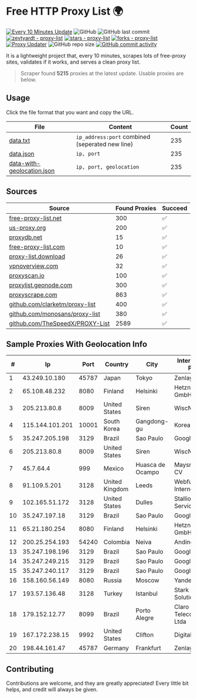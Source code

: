 
# Free HTTP Proxy List 🌍

[![Every 10 Minutes Update](https://github.com/mertguvencli/http-proxy-list/actions/workflows/main.yml/badge.svg?branch=main)](https://github.com/mertguvencli/http-proxy-list/actions/workflows/main.yml)
![GitHub](https://img.shields.io/github/license/mertguvencli/http-proxy-list)
![GitHub last commit](https://img.shields.io/github/last-commit/mertguvencli/http-proxy-list)
[![zevtyardt - proxy-list](https://img.shields.io/static/v1?label=zevtyardt&message=proxy-list&color=blue&logo=github)](https://github.com/zevtyardt/proxy-list "Go to GitHub repo")
[![stars - proxy-list](https://img.shields.io/github/stars/zevtyardt/proxy-list?style=social)](https://github.com/zevtyardt/proxy-list)
[![forks - proxy-list](https://img.shields.io/github/forks/zevtyardt/proxy-list?style=social)](https://github.com/zevtyardt/proxy-list)
[![Proxy Updater](https://github.com/zevtyardt/proxy-list/workflows/Proxy%20Updater/badge.svg)](https://github.com/zevtyardt/proxy-list/actions?query=workflow:"Proxy+Updater")
![GitHub repo size](https://img.shields.io/github/repo-size/zevtyardt/proxy-list)
[![GitHub commit activity](https://img.shields.io/github/commit-activity/m/zevtyardt/proxy-list?logo=commits)](https://github.com/zevtyardt/proxy-list/commits/main)

It is a lightweight project that, every 10 minutes, scrapes lots of free-proxy sites, validates if it works, and serves a clean proxy list.

> Scraper found **5215** proxies at the latest update. Usable proxies are below.

## Usage

Click the file format that you want and copy the URL.

|File|Content|Count|
|----|-------|-----|
|[data.txt](https://raw.githubusercontent.com/mertguvencli/http-proxy-list/main/proxy-list/data.txt)|`ip_address:port` combined (seperated new line)|235|
|[data.json](https://raw.githubusercontent.com/mertguvencli/http-proxy-list/main/proxy-list/data.json)|`ip, port`|235|
|[data-with-geolocation.json](https://raw.githubusercontent.com/mertguvencli/http-proxy-list/main/proxy-list/data-with-geolocation.json)|`ip, port, geolocation`|235|

## Sources

|Source|Found Proxies|Succeed|
|------|-------------|-------|
|[free-proxy-list.net](https://free-proxy-list.net)|300|✅|
|[us-proxy.org](https://www.us-proxy.org)|200|✅|
|[proxydb.net](http://proxydb.net)|15|✅|
|[free-proxy-list.com](https://free-proxy-list.com/?page=&port=&type%5B%5D=http&type%5B%5D=https&up_time=0&search=Search)|10|✅|
|[proxy-list.download](https://www.proxy-list.download/HTTP)|26|✅|
|[vpnoverview.com](https://vpnoverview.com/privacy/anonymous-browsing/free-proxy-servers)|32|✅|
|[proxyscan.io](https://www.proxyscan.io)|100|✅|
|[proxylist.geonode.com](https://proxylist.geonode.com/api/proxy-list?limit=300&page=1&sort_by=lastChecked&sort_type=desc&protocols=http,https)|300|✅|
|[proxyscrape.com](https://api.proxyscrape.com/v2/?request=displayproxies&protocol=http&timeout=10000&country=all&ssl=all&anonymity=all)|863|✅|
|[github.com/clarketm/proxy-list](https://raw.githubusercontent.com/clarketm/proxy-list/master/proxy-list-raw.txt)|400|✅|
|[github.com/monosans/proxy-list](https://raw.githubusercontent.com/monosans/proxy-list/main/proxies/http.txt)|380|✅|
|[github.com/TheSpeedX/PROXY-List](https://raw.githubusercontent.com/TheSpeedX/PROXY-List/master/http.txt)|2589|✅|


## Sample Proxies With Geolocation Info

|#|Ip|Port|Country|City|Internet Service Provider|
|-|--|----|-------|----|-------------------------|
|1|43.249.10.180|45787|Japan|Tokyo|Zenlayer Inc|
|2|65.108.48.232|8080|Finland|Helsinki|Hetzner Online GmbH|
|3|205.213.80.8|8009|United States|Siren|WiscNet|
|4|115.144.101.201|10001|South Korea|Gangdong-gu|Korea Telecom|
|5|35.247.205.198|3129|Brazil|Sao Paulo|Google LLC|
|6|205.213.80.8|8009|United States|Siren|WiscNet|
|7|45.7.64.4|999|Mexico|Huasca de Ocampo|Maysnet SA De CV|
|8|91.109.5.201|3128|United Kingdom|Leeds|Webfusion Internet Solutions|
|9|102.165.51.172|3128|United States|Dulles|Stallion Network Services Limited|
|10|35.247.197.18|3129|Brazil|Sao Paulo|Google LLC|
|11|65.21.180.254|8080|Finland|Helsinki|Hetzner Online GmbH|
|12|200.25.254.193|54240|Colombia|Neiva|Andinet ON Line|
|13|35.247.198.196|3129|Brazil|Sao Paulo|Google LLC|
|14|35.247.249.215|3129|Brazil|Sao Paulo|Google LLC|
|15|35.247.240.117|3129|Brazil|Sao Paulo|Google LLC|
|16|158.160.56.149|8080|Russia|Moscow|Yandex.Cloud LLC|
|17|193.57.136.48|3128|Turkey|Istanbul|Stark Industries Solutions LTD|
|18|179.152.12.77|8099|Brazil|Porto Alegre|Claro NXT Telecomunicacoes Ltda|
|19|167.172.238.15|9992|United States|Clifton|DigitalOcean, LLC|
|20|198.44.161.47|45787|Germany|Frankfurt|Zenlayer Inc|



## Contributing

Contributions are welcome, and they are greatly appreciated! Every
little bit helps, and credit will always be given.

